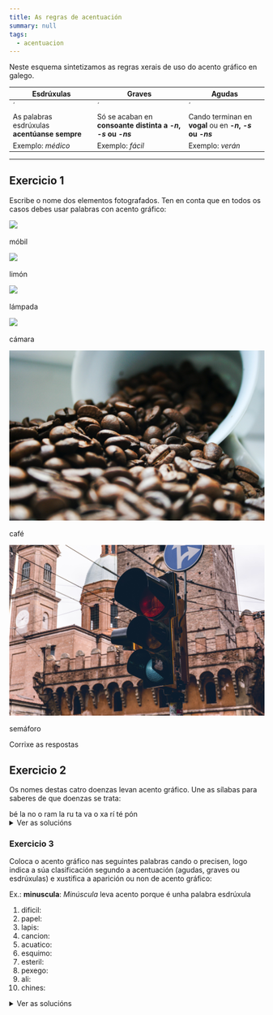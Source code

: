 ```yaml
---
title: As regras de acentuación
summary: null
tags:
  - acentuacion
---
```

Neste esquema sintetizamos as regras xerais de uso do acento gráfico en galego.

| Esdrúxulas                                                               | Graves                                                                   | Agudas                                                                   |
| ------------------------------------------------------------------------ | ------------------------------------------------------------------------ | ------------------------------------------------------------------------ |
| <e-tag color=2>´</e-tag><e-tag color=1>*</e-tag><e-tag color=1>*</e-tag> | <e-tag color=1>*</e-tag><e-tag color=2>´</e-tag><e-tag color=1>*</e-tag> | <e-tag color=1>*</e-tag><e-tag color=1>*</e-tag><e-tag color=2>´</e-tag> |
| As palabras esdrúxulas **acentúanse sempre**                             | Só se acaban en **consoante distinta a *\-n*, *\-s* ou *\-ns***          | Cando terminan en **vogal** ou en ***\-n*, *\-s* ou *\-ns***             |
| Exemplo: *médico*                                                        | Exemplo: *fácil*                                                         | Exemplo: *verán*                                                         |

- - -

## Exercicio 1

Escribe o nome dos elementos fotografados. Ten en conta que en todos os casos
debes usar palabras con acento gráfico:

![](/img/móbil.jpg)

<e-answer> móbil </e-answer>

![](/img/limón.jpg)

<e-answer> limón </e-answer>

![](/img/lámpada.jpg)

<e-answer> lámpada </e-answer>

![](/img/cámara.jpg)

<e-answer> cámara </e-answer>

![](/img/café.jpg)

<e-answer> café </e-answer>

![](/img/semáforo.jpg)

<e-answer> semáforo </e-answer>

<e-validate>Corrixe as respostas</e-validate>

## Exercicio 2

Os nomes destas catro doenzas levan acento gráfico. Une as sílabas para saberes
de que doenzas se trata:

<e-layout>
<e-tag color=3>bé</e-tag>
<e-tag color=4>la</e-tag>
<e-tag color=1>no</e-tag>
<e-tag color=4>o</e-tag>
<e-tag color=2>ram</e-tag>
<e-tag color=3>la</e-tag>
<e-tag color=3>ru</e-tag>
<e-tag color=1>ta</e-tag>
<e-tag color=4>va</e-tag>
<e-tag color=3>o</e-tag>
<e-tag color=2>xa</e-tag>
<e-tag color=4>rí</e-tag>
<e-tag color=1>té</e-tag>
<e-tag color=2>pón</e-tag>

</e-layout>

<details>

<summary>Ver as solucións</summary>

1. <e-tag color=1>té</e-tag><e-tag color=1>ta</e-tag><e-tag color=1>no</e-tag>
2. <e-tag color=2>xa</e-tag><e-tag color=2>ram</e-tag><e-tag color=2>pón</e-tag>
3. <e-tag color=3>ru</e-tag><e-tag color=3>bé</e-tag><e-tag color=3>o</e-tag><e-tag color=3>la</e-tag>
4. <e-tag color=4>va</e-tag><e-tag color=4>rí</e-tag><e-tag color=4>o</e-tag><e-tag color=4>la</e-tag>

</details>

### Exercicio 3

Coloca o acento gráfico nas seguintes palabras cando o precisen, logo indica a
súa clasificación segundo a acentuación (agudas, graves ou esdrúxulas) e
xustifica a aparición ou non de acento gráfico:

Ex.: **minuscula**: *Minúscula* leva acento porque é unha palabra esdrúxula

1. dificil:
2. papel:
3. lapis:
4. cancion:
5. acuatico:
6. esquimo:
7. esteril:
8. pexego:
9. ali:
10. chines:

<details> <summary>Ver as solucións</summary>

1. **difícil**: *Difícil* leva acento porque é unha palabra grave que acaba en consoante *\-l.*
2. **papel**: *Papel* non leva acento porque é unha palabra aguda que acaba en consoante distinta *\-n, -s* ou *\-ns.* 
3. **lapis**: *Lapis* non leva gráfico porque é unha palabra grave que acaba en consoante *\-s.*
4. **canción**: *Canción* leva acento porque é unha palabra aguda que acaba en *\-n.*
5. **acuático**: *Acuático* leva acento porque é unha palabra esdrúxula.
6. **esquimó**: *Esquimó* leva acento porque é unha palabra aguda terminada en vogal.
7. **estéril**: *Estéril* leva acento porque é unha palabra grave que termina en consoante *\-l.*
8. **pexego**: *Pexego* non leva acento porque é unha palabra grave que acaba en vogal. 
9. **alí**: *Alí* leva acento porque é unha palabra aguda que acaba en vogal. 
10. **chinés**: *Chinés* leva acento porque é unha palabra aguda que acaba en consoante *\-s.*

</details>